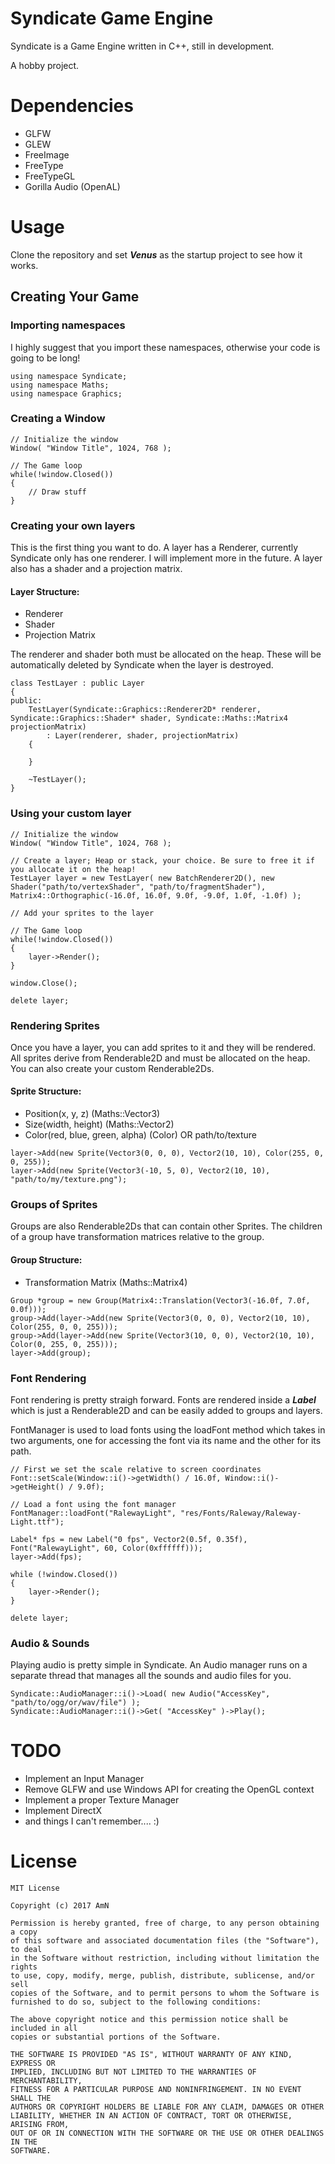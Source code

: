 # Syndicate Game Engine
Syndicate is a Game Engine written in C++, still in development.

A hobby project.

# Dependencies
- GLFW
- GLEW
- FreeImage
- FreeType
- FreeTypeGL
- Gorilla Audio (OpenAL)

# Usage
Clone the repository and set ***Venus*** as the startup project to see how it works.

## Creating Your Game

### Importing namespaces
I highly suggest that you import these namespaces, otherwise your code is going to be long!

```
using namespace Syndicate;
using namespace Maths;
using namespace Graphics;
```

### Creating a Window

```
// Initialize the window
Window( "Window Title", 1024, 768 );

// The Game loop
while(!window.Closed())
{
    // Draw stuff
}
```

### Creating your own layers
This is the first thing you want to do. A layer has a Renderer, currently Syndicate only has one renderer. I will implement more in the future. A layer also has a shader and a projection matrix.

#### Layer Structure:
- Renderer
- Shader
- Projection Matrix

The renderer and shader both must be allocated on the heap. These will be automatically deleted by Syndicate when the layer is destroyed.

```
class TestLayer : public Layer
{
public:
    TestLayer(Syndicate::Graphics::Renderer2D* renderer, Syndicate::Graphics::Shader* shader, Syndicate::Maths::Matrix4 projectionMatrix)
        : Layer(renderer, shader, projectionMatrix)
    {

    }

    ~TestLayer();
}
```

### Using your custom layer
```
// Initialize the window
Window( "Window Title", 1024, 768 );

// Create a layer; Heap or stack, your choice. Be sure to free it if you allocate it on the heap!
TestLayer layer = new TestLayer( new BatchRenderer2D(), new Shader("path/to/vertexShader", "path/to/fragmentShader"), Matrix4::Orthographic(-16.0f, 16.0f, 9.0f, -9.0f, 1.0f, -1.0f) );

// Add your sprites to the layer

// The Game loop
while(!window.Closed())
{
    layer->Render();
}

window.Close();

delete layer;
```

### Rendering Sprites
Once you have a layer, you can add sprites to it and they will be rendered. All sprites derive from Renderable2D and must be allocated on the heap. You can also create your custom Renderable2Ds.

#### Sprite Structure: 
- Position(x, y, z) (Maths::Vector3)
- Size(width, height) (Maths::Vector2) 
- Color(red, blue, green, alpha) (Color) OR path/to/texture

```
layer->Add(new Sprite(Vector3(0, 0, 0), Vector2(10, 10), Color(255, 0, 0, 255));
layer->Add(new Sprite(Vector3(-10, 5, 0), Vector2(10, 10), "path/to/my/texture.png");
```

### Groups of Sprites
Groups are also Renderable2Ds that can contain other Sprites. The children of a group have transformation matrices relative to the group.

#### Group Structure: 
- Transformation Matrix (Maths::Matrix4)

```
Group *group = new Group(Matrix4::Translation(Vector3(-16.0f, 7.0f, 0.0f)));
group->Add(layer->Add(new Sprite(Vector3(0, 0, 0), Vector2(10, 10), Color(255, 0, 0, 255)));
group->Add(layer->Add(new Sprite(Vector3(10, 0, 0), Vector2(10, 10), Color(0, 255, 0, 255)));
layer->Add(group);
```

### Font Rendering
Font rendering is pretty straigh forward. Fonts are rendered inside a ***Label*** which is just a Renderable2D and can be easily added to groups and layers.

FontManager is used to load fonts using the loadFont method which takes in two arguments, one for accessing the font via its name and the other for its path.

```
// First we set the scale relative to screen coordinates
Font::setScale(Window::i()->getWidth() / 16.0f, Window::i()->getHeight() / 9.0f);

// Load a font using the font manager
FontManager::loadFont("RalewayLight", "res/Fonts/Raleway/Raleway-Light.ttf");

Label* fps = new Label("0 fps", Vector2(0.5f, 0.35f), Font("RalewayLight", 60, Color(0xffffff)));
layer->Add(fps);

while (!window.Closed())
{
    layer->Render();
}

delete layer;
```

### Audio & Sounds
Playing audio is pretty simple in Syndicate. An Audio manager runs on a separate thread that manages all the sounds and audio files for you.

```
Syndicate::AudioManager::i()->Load( new Audio("AccessKey", "path/to/ogg/or/wav/file") );
Syndicate::AudioManager::i()->Get( "AccessKey" )->Play();
```

# TODO
- Implement an Input Manager
- Remove GLFW and use Windows API for creating the OpenGL context
- Implement a proper Texture Manager
- Implement DirectX
- and things I can't remember.... :)


# License

    MIT License

    Copyright (c) 2017 AmN

    Permission is hereby granted, free of charge, to any person obtaining a copy
    of this software and associated documentation files (the "Software"), to deal
    in the Software without restriction, including without limitation the rights
    to use, copy, modify, merge, publish, distribute, sublicense, and/or sell
    copies of the Software, and to permit persons to whom the Software is
    furnished to do so, subject to the following conditions:

    The above copyright notice and this permission notice shall be included in all
    copies or substantial portions of the Software.

    THE SOFTWARE IS PROVIDED "AS IS", WITHOUT WARRANTY OF ANY KIND, EXPRESS OR
    IMPLIED, INCLUDING BUT NOT LIMITED TO THE WARRANTIES OF MERCHANTABILITY,
    FITNESS FOR A PARTICULAR PURPOSE AND NONINFRINGEMENT. IN NO EVENT SHALL THE
    AUTHORS OR COPYRIGHT HOLDERS BE LIABLE FOR ANY CLAIM, DAMAGES OR OTHER
    LIABILITY, WHETHER IN AN ACTION OF CONTRACT, TORT OR OTHERWISE, ARISING FROM,
    OUT OF OR IN CONNECTION WITH THE SOFTWARE OR THE USE OR OTHER DEALINGS IN THE
    SOFTWARE.
